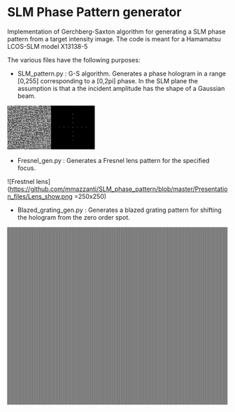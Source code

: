# SLM Phase Pattern generator

Implementation of Gerchberg-Saxton algorithm for generating a SLM phase pattern from a target intensity image.
The code is meant for a Hamamatsu LCOS-SLM model X13138-5

The various files have the following purposes:
* SLM_pattern.py : G-S algorithm. Generates a phase hologram in a range [0,255] corresponding to a [0,2pi] phase. In the SLM plane the assumption is that a the incident amplitude has the shape of a Gaussian beam.

![Algo_conv](https://github.com/mmazzanti/SLM_phase_pattern/blob/master/Presentation_files/SLM_evol_show.gif)

* Fresnel_gen.py : Generates a Fresnel lens pattern for the specified focus.

![Frestnel lens](https://github.com/mmazzanti/SLM_phase_pattern/blob/master/Presentation_files/Lens_show.png =250x250)


* Blazed_grating_gen.py : Generates a blazed grating pattern for shifting the hologram from the zero order spot.

![blazed_grating](https://github.com/mmazzanti/SLM_phase_pattern/blob/master/Presentation_files/Grating_show.png)



